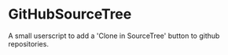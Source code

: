 GitHubSourceTree
================

A small userscript to add a 'Clone in SourceTree' button to github repositories.

